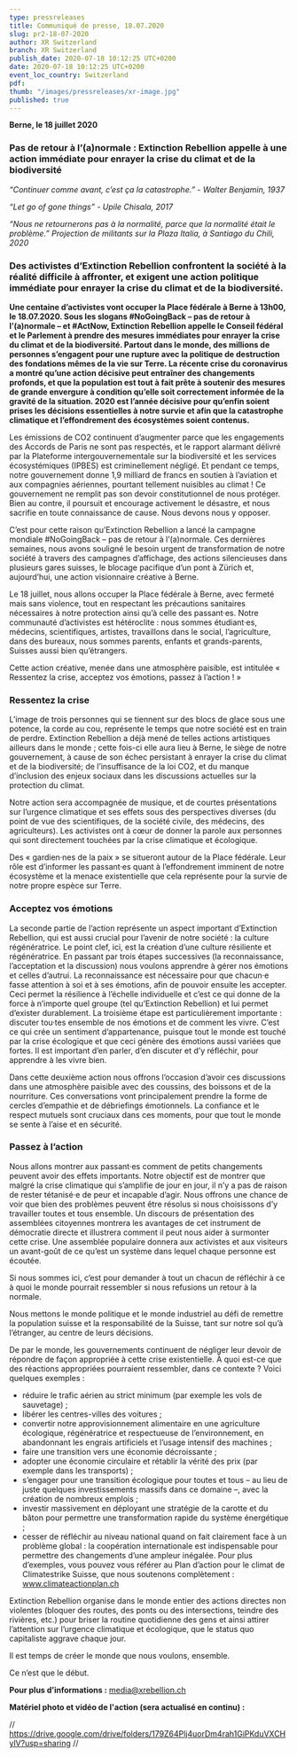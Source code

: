```yaml
---
type: pressreleases
title: Communiqué de presse, 18.07.2020
slug: pr2-18-07-2020
author: XR Switzerland
branch: XR Switzerland
publish_date: 2020-07-18 10:12:25 UTC+0200
date: 2020-07-18 10:12:25 UTC+0200
event_loc_country: Switzerland
pdf:
thumb: "/images/pressreleases/xr-image.jpg"
published: true
---
```

**Berne, le 18 juillet 2020**

### Pas de retour à l’(a)normale : Extinction Rebellion appelle à une action immédiate pour enrayer la crise du climat et de la biodiversité

*“Continuer comme avant, c’est ça la catastrophe.” - Walter Benjamin, 1937*

*“Let go of gone things” - Upile Chisala, 2017*

*“Nous ne retournerons pas à la normalité, parce que la normalité était le problème.” Projection de militants sur la Plaza Italia, à Santiago du Chili, 2020*

### Des activistes d’Extinction Rebellion confrontent la société à la réalité difficile à affronter, et exigent une action politique immédiate pour enrayer la crise du climat et de la biodiversité.

**Une centaine d’activistes vont occuper la Place fédérale à Berne à 13h00, le 18.07.2020. Sous les slogans #NoGoingBack – pas de retour à l’(a)normale – et #ActNow, Extinction Rebellion appelle le Conseil fédéral et le Parlement à prendre des mesures immédiates pour enrayer la crise du climat et de la biodiversité. Partout dans le monde, des millions de personnes s’engagent pour une rupture avec la politique de destruction des fondations mêmes de la vie sur Terre. La récente crise du coronavirus a montré qu’une action décisive peut entraîner des changements profonds, et que la population est tout à fait prête à soutenir des mesures de grande envergure à condition qu’elle soit correctement informée de la gravité de la situation. 2020 est l’année décisive pour qu’enfin soient prises les décisions essentielles à notre survie et afin que la catastrophe climatique et l’effondrement des écosystèmes soient contenus.**

Les émissions de CO2 continuent d’augmenter parce que les engagements des Accords de Paris ne sont pas respectés, et le rapport alarmant délivré par la Plateforme intergouvernementale sur la biodiversité et les services écosystémiques (IPBES) est criminellement négligé. Et pendant ce temps, notre gouvernement donne 1,9 milliard de francs en soutien à l’aviation et aux compagnies aériennes, pourtant tellement nuisibles au climat ! Ce gouvernement ne remplit pas son devoir constitutionnel de nous protéger. Bien au contre, il poursuit et encourage activement le désastre, et nous sacrifie en toute connaissance de cause. Nous devons nous y opposer.

C’est pour cette raison qu’Extinction Rebellion a lancé la campagne mondiale #NoGoingBack – pas de retour à l’(a)normale. Ces dernières semaines, nous avons souligné le besoin urgent de transformation de notre société à travers des campagnes d’affichage, des actions silencieuses dans plusieurs gares suisses, le blocage pacifique d’un pont à Zürich et, aujourd’hui, une action visionnaire créative à Berne.

Le 18 juillet, nous allons occuper la Place fédérale à Berne, avec fermeté mais sans violence, tout en respectant les précautions sanitaires nécessaires à notre protection ainsi qu’à celle des passant·es. Notre communauté d’activistes est hétéroclite : nous sommes étudiant·es, médecins, scientifiques, artistes, travaillons dans le social, l’agriculture, dans des bureaux, nous sommes parents, enfants et grands-parents, Suisses aussi bien qu’étrangers.

Cette action créative, menée dans une atmosphère paisible, est intitulée « Ressentez la crise, acceptez vos émotions, passez à l’action ! »

### Ressentez la crise

L’image de trois personnes qui se tiennent sur des blocs de glace sous une potence, la corde au cou, représente le temps que notre société est en train de perdre. Extinction Rebellion a déjà mené de telles actions artistiques ailleurs dans le monde ; cette fois-ci elle aura lieu à Berne, le siège de notre gouvernement, à cause de son échec persistant à enrayer la crise du climat et de la biodiversité; de l’insuffisance de la loi CO2, et du manque d’inclusion des enjeux sociaux dans les discussions actuelles sur la protection du climat.

Notre action sera accompagnée de musique, et de courtes présentations sur l’urgence climatique et ses effets sous des perspectives diverses (du point de vue des scientifiques, de la société civile, des médecins, des agriculteurs). Les activistes ont à cœur de donner la parole aux personnes qui sont directement touchées par la crise climatique et écologique.

Des « gardien·nes de la paix » se situeront autour de la Place fédérale. Leur rôle est d’informer les passant·es quant à l’effondrement imminent de notre écosystème et la menace existentielle que cela représente pour la survie de notre propre espèce sur Terre.

### Acceptez vos émotions

La seconde partie de l’action représente un aspect important d’Extinction Rebellion, qui est aussi crucial pour l’avenir de notre société : la culture régénératrice. Le point clef, ici, est la création d’une culture résiliente et régénératrice. En passant par trois étapes successives (la reconnaissance, l’acceptation et la discussion) nous voulons apprendre à gérer nos émotions et celles d’autrui. La reconnaissance est nécessaire pour que chacun·e fasse attention à soi et à ses émotions, afin de pouvoir ensuite les accepter. Ceci permet la résilience à l’échelle individuelle et c’est ce qui donne de la force à n’importe quel groupe (tel qu’Extinction Rebellion) et lui permet d’exister durablement. La troisième étape est particulièrement importante : discuter tou·tes ensemble de nos émotions et de comment les vivre. C’est ce qui crée un sentiment d’appartenance, puisque tout le monde est touché par la crise écologique et que ceci génère des émotions aussi variées que fortes. Il est important d’en parler, d’en discuter et d’y réfléchir, pour apprendre à les vivre bien.

Dans cette deuxième action nous offrons l’occasion d’avoir ces discussions dans une atmosphère paisible avec des coussins, des boissons et de la nourriture. Ces conversations vont principalement prendre la forme de cercles d’empathie et de débriefings émotionnels. La confiance et le respect mutuels sont cruciaux dans ces moments, pour que tout le monde se sente à l’aise et en sécurité.

### Passez à l’action

Nous allons montrer aux passant·es comment de petits changements peuvent avoir des effets importants. Notre objectif est de montrer que malgré la crise climatique qui s’amplifie de jour en jour, il n’y a pas de raison de rester tétanisé·e de peur et incapable d’agir. Nous offrons une chance de voir que bien des problèmes peuvent être résolus si nous choisissons d’y travailler toutes et tous ensemble. Un discours de présentation des assemblées citoyennes montrera les avantages de cet instrument de démocratie directe et illustrera comment il peut nous aider à surmonter cette crise. Une assemblée populaire donnera aux activistes et aux visiteurs un avant-goût de ce qu’est un système dans lequel chaque personne est écoutée.

Si nous sommes ici, c’est pour demander à tout un chacun de réfléchir à ce à quoi le monde pourrait ressembler si nous refusions un retour à la normale.

Nous mettons le monde politique et le monde industriel au défi de remettre la population suisse et la responsabilité de la Suisse, tant sur notre sol qu’à l’étranger, au centre de leurs décisions.

De par le monde, les gouvernements continuent de négliger leur devoir de répondre de façon appropriée à cette crise existentielle. À quoi est-ce que des réactions appropriées pourraient ressembler, dans ce contexte ? Voici quelques exemples :     

* réduire le trafic aérien au strict minimum (par exemple les vols de sauvetage) ;
* libérer les centres-villes des voitures ;
* convertir notre approvisionnement alimentaire en une agriculture écologique, régénératrice et respectueuse de l’environnement, en abandonnant les engrais artificiels et l’usage intensif des machines ;
* faire une transition vers une économie décroissante ;
* adopter une économie circulaire et rétablir la vérité des prix (par exemple dans les transports) ;
* s’engager pour une transition écologique pour toutes et tous – au lieu de juste quelques investissements massifs dans ce domaine –, avec la création de nombreux emplois ;
* investir massivement en déployant une stratégie de la carotte et du bâton pour permettre une transformation rapide du système énergétique ;
* cesser de réfléchir au niveau national quand on fait clairement face à un problème global : la coopération internationale est indispensable pour permettre des changements d’une ampleur inégalée.
  Pour plus d’exemples, vous pouvez vous référer au Plan d’action pour le climat de Climatestrike Suisse, que nous soutenons complètement : www.climateactionplan.ch
          

Extinction Rebellion organise dans le monde entier des actions directes non violentes (bloquer des routes, des ponts ou des intersections, teindre des rivières, etc.) pour briser la routine quotidienne des gens et ainsi attirer l’attention sur l’urgence climatique et écologique, que le status quo capitaliste aggrave chaque jour.

Il est temps de créer le monde que nous voulons, ensemble.

Ce n’est que le début.

**Pour plus d’informations :** media@xrebellion.ch

**Matériel photo et vidéo de l'action (sera actualisé en continu) :**

  // https://drive.google.com/drive/folders/179Z64Plj4uorDm4rah1GiPKduVXCHylV?usp=sharing //
